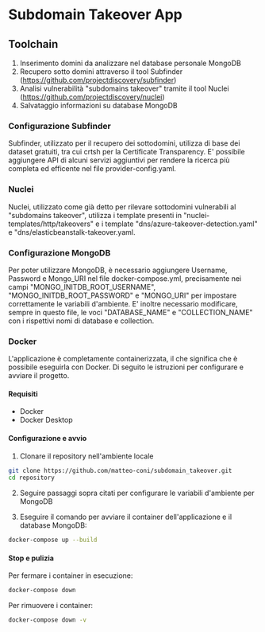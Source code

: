 # Subdomain Takeover App

## Toolchain
1. Inserimento domini da analizzare nel database personale MongoDB
2. Recupero sotto domini attraverso il tool Subfinder (https://github.com/projectdiscovery/subfinder)
3. Analisi vulnerabilità "subdomains takeover" tramite il tool Nuclei (https://github.com/projectdiscovery/nuclei)
4. Salvataggio informazioni su database MongoDB

### Configurazione Subfinder
Subfinder, utilizzato per il recupero dei sottodomini, utilizza di base dei dataset gratuiti, tra cui crtsh per la Certificate Transparency. E' possibile aggiungere API di alcuni servizi aggiuntivi per rendere la ricerca più completa ed efficente nel file provider-config.yaml. 

### Nuclei
Nuclei, utilizzato come già detto per rilevare sottodomini vulnerabili al "subdomains takeover", utilizza i template presenti in "nuclei-templates/http/takeovers" e i template "dns/azure-takeover-detection.yaml" e "dns/elasticbeanstalk-takeover.yaml. 

### Configurazione MongoDB
Per poter utilizzare MongoDB, è necessario aggiungere Username, Password e Mongo_URI nel file docker-compose.yml, precisamente nei campi "MONGO_INITDB_ROOT_USERNAME", "MONGO_INITDB_ROOT_PASSWORD" e "MONGO_URI" per impostare correttamente le variabili d'ambiente. E' inoltre necessario modificare, sempre in questo file, le voci "DATABASE_NAME" e "COLLECTION_NAME" con i rispettivi nomi di database e collection.

### Docker
L'applicazione è completamente containerizzata, il che significa che è possibile eseguirla con Docker. Di seguito le istruzioni per configurare e avviare il progetto.

#### Requisiti
- Docker
- Docker Desktop

#### Configurazione e avvio 
1. Clonare il repository nell'ambiente locale

```bash
git clone https://github.com/matteo-coni/subdomain_takeover.git
cd repository
```

2. Seguire passaggi sopra citati per configurare le variabili d'ambiente per MongoDB

3. Eseguire il comando per avviare il container dell'applicazione e il database MongoDB:

```bash
docker-compose up --build
```

#### Stop e pulizia
Per fermare i container in esecuzione:
```bash
docker-compose down
```

Per rimuovere i container:
```bash
docker-compose down -v
```
